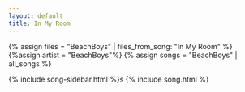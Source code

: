 ```yaml
---
layout: default
title: In My Room
---
```


{% assign files = "BeachBoys" | files_from_song: "In My Room" %}
{%assign artist = "BeachBoys"%}
{% assign songs = "BeachBoys" | all_songs %}

{% include song-sidebar.html %}s
{% include song.html %}
